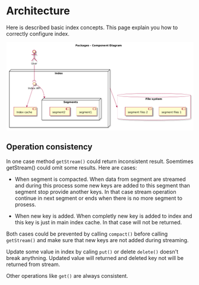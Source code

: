 # Architecture

Here is described basic index concepts. This page explain you how to correctly configure index.

![basic index architecture](./images/architecture.png)

## Operation consistency

In one case method `getStream()` could return inconsistent result. Soemtimes getStream() could omit some results. Here are cases:

* When segment is compacted. When data from segment are streamed and during this process some new keys are added to this segment than segment stop provide another keys. In that case stream operation continue in next segment or ends when there is no more segment to prosess.

* When new key is added. When completly new key is added to index and this key is just in main index cache. In that case will not be returned.

Both cases could be prevented by calling `compact()` before calling `getStream()` and make sure that new keys are not added during streaming.

Update some value in index by caling `put()` or delete `delete()` doesn't break anythning. Updated value will returned and deleted key not will be returned from stream.

Other operations like `get()` are always consistent.